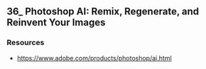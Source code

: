 ## 36_ Photoshop AI: Remix, Regenerate, and Reinvent Your Images

### Resources
- https://www.adobe.com/products/photoshop/ai.html